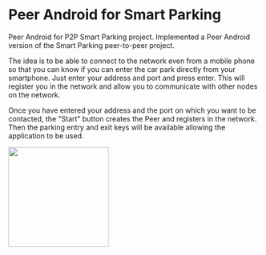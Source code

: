 # Peer Android for Smart Parking

Peer Android for P2P Smart Parking project. 
Implemented a Peer Android version of the Smart Parking peer-to-peer project.

The idea is to be able to connect to the network even from a mobile phone so that you can know if you can enter the car park directly from your smartphone.
Just enter your address and port and press enter. This will register you in the network and allow you to communicate with other nodes on the network.

Once you have entered your address and the port on which you want to be contacted, the "Start" button creates the Peer and registers in the network. Then the parking entry and exit keys will be available allowing the application to be used.

<img src="https://user-images.githubusercontent.com/59747500/125692866-2eb2e4d8-1ba1-4ac7-8f4a-d31cc2ec118e.jpeg" width="200" />



